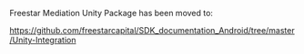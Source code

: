 Freestar Mediation Unity Package has been moved to:

https://github.com/freestarcapital/SDK_documentation_Android/tree/master/Unity-Integration

